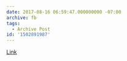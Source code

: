 ```yaml
---
date: 2017-08-16 06:59:47.000000000 -07:00
archive: fb
tags: 
  - Archive Post
id: '1502891987'
---
```


[Link](https://m.xkcd.com/1877/)
